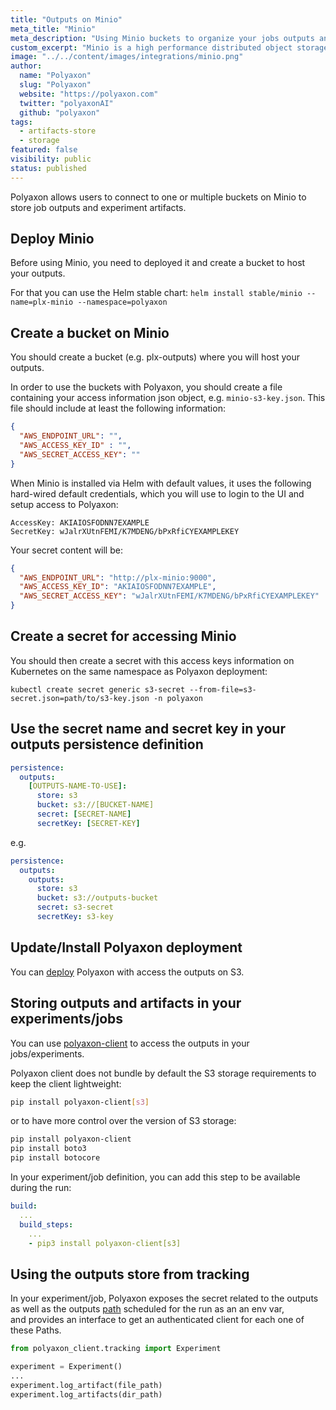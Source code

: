 ```yaml
---
title: "Outputs on Minio"
meta_title: "Minio"
meta_description: "Using Minio buckets to organize your jobs outputs and experiment artifacts. Polyaxon allows users to connect to one or multiple buckets on Minio to store job outputs and experiment artifacts."
custom_excerpt: "Minio is a high performance distributed object storage server, designed for large-scale private cloud infrastructure."
image: "../../content/images/integrations/minio.png"
author:
  name: "Polyaxon"
  slug: "Polyaxon"
  website: "https://polyaxon.com"
  twitter: "polyaxonAI"
  github: "polyaxon"
tags: 
  - artifacts-store
  - storage
featured: false
visibility: public
status: published
---
```


Polyaxon allows users to connect to one or multiple buckets on Minio to store job outputs and experiment artifacts.

## Deploy Minio

Before using Minio, you need to deployed it and create a bucket to host your outputs.

For that you can use the Helm stable chart: `helm install stable/minio --name=plx-minio --namespace=polyaxon`

## Create a bucket on Minio

You should create a bucket (e.g. plx-outputs) where you will host your outputs. 

In order to use the buckets with Polyaxon, you should create a file containing your access information json object, e.g. `minio-s3-key.json`.
This file should include at least the following information:

```json
{
  "AWS_ENDPOINT_URL": "", 
  "AWS_ACCESS_KEY_ID" : "",
  "AWS_SECRET_ACCESS_KEY": ""
}
```

When Minio is installed via Helm with default values, it uses the following hard-wired default credentials, which you will use to login to the UI and setup access to Polyaxon:

```
AccessKey: AKIAIOSFODNN7EXAMPLE
SecretKey: wJalrXUtnFEMI/K7MDENG/bPxRfiCYEXAMPLEKEY
```

Your secret content will be:

```json
{
  "AWS_ENDPOINT_URL": "http://plx-minio:9000",
  "AWS_ACCESS_KEY_ID": "AKIAIOSFODNN7EXAMPLE",
  "AWS_SECRET_ACCESS_KEY": "wJalrXUtnFEMI/K7MDENG/bPxRfiCYEXAMPLEKEY"
}
```

## Create a secret for accessing Minio

You should then create a secret with this access keys information on Kubernetes on the same namespace as Polyaxon deployment:

`kubectl create secret generic s3-secret --from-file=s3-secret.json=path/to/s3-key.json -n polyaxon`


## Use the secret name and secret key in your outputs persistence definition

```yaml
persistence:
  outputs:
    [OUTPUTS-NAME-TO-USE]:
      store: s3
      bucket: s3://[BUCKET-NAME]
      secret: [SECRET-NAME]
      secretKey: [SECRET-KEY]
```

e.g.

```yaml
persistence:
  outputs:
    outputs:
      store: s3
      bucket: s3://outputs-bucket
      secret: s3-secret
      secretKey: s3-key
```

## Update/Install Polyaxon deployment

You can [deploy](/docs/setup/connections/) Polyaxon with access the outputs on S3.

## Storing outputs and artifacts in your experiments/jobs

You can use [polyaxon-client](/docs/core/python-library/) to access the outputs in your jobs/experiments.

Polyaxon client does not bundle by default the S3 storage requirements to keep the client lightweight:

```bash
pip install polyaxon-client[s3]
``` 

or to have more control over the version of S3 storage:

```bash
pip install polyaxon-client
pip install boto3
pip install botocore
``` 

In your experiment/job definition, you can add this step to be available during the run:

```yaml
build:
  ...
  build_steps:
    ...
    - pip3 install polyaxon-client[s3]
```

## Using the outputs store from tracking

In your experiment/job, Polyaxon exposes the secret related to the outputs as well as the outputs [path](/docs/experimentation/tracking/in-cluster/#get-outputs-path) scheduled for the run as an an env var,  
and provides an interface to get an authenticated client for each one of these Paths.

```python
from polyaxon_client.tracking import Experiment

experiment = Experiment()
...
experiment.log_artifact(file_path)
experiment.log_artifacts(dir_path)
``` 
